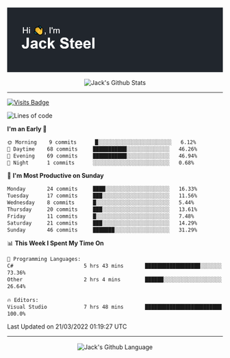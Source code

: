 <p align="center">
  <img align="center" src="https://github.com/JackSteel97/JackSteel97/blob/main/header.png?raw=true" alt="Hi, I'm Jack Steel" /> 
 </p>
<p align="center">
 <img align="center" src="https://github-readme-stats.vercel.app/api?username=jacksteel97&show_icons=true&count_private=true&theme=dracula" alt="Jack's Github Stats" /> 
</p>

<hr/>

[![Visits Badge](https://badges.pufler.dev/visits/JackSteel97/JackSteel97?color=blue&label=Profile%20Visits)](https://github.com/JackSteel97)
<!--START_SECTION:waka-->
![Lines of code](https://img.shields.io/badge/From%20Hello%20World%20I%27ve%20Written-907%20Thousand%20lines%20of%20code-blue)

**I'm an Early 🐤** 

```text
🌞 Morning    9 commits      █░░░░░░░░░░░░░░░░░░░░░░░░   6.12% 
🌆 Daytime    68 commits     ███████████░░░░░░░░░░░░░░   46.26% 
🌃 Evening    69 commits     ███████████░░░░░░░░░░░░░░   46.94% 
🌙 Night      1 commits      ░░░░░░░░░░░░░░░░░░░░░░░░░   0.68%

```
📅 **I'm Most Productive on Sunday** 

```text
Monday       24 commits     ████░░░░░░░░░░░░░░░░░░░░░   16.33% 
Tuesday      17 commits     ███░░░░░░░░░░░░░░░░░░░░░░   11.56% 
Wednesday    8 commits      █░░░░░░░░░░░░░░░░░░░░░░░░   5.44% 
Thursday     20 commits     ███░░░░░░░░░░░░░░░░░░░░░░   13.61% 
Friday       11 commits     █░░░░░░░░░░░░░░░░░░░░░░░░   7.48% 
Saturday     21 commits     ███░░░░░░░░░░░░░░░░░░░░░░   14.29% 
Sunday       46 commits     ███████░░░░░░░░░░░░░░░░░░   31.29%

```


📊 **This Week I Spent My Time On** 

```text
💬 Programming Languages: 
C#                       5 hrs 43 mins       ██████████████████░░░░░░░   73.36% 
Other                    2 hrs 4 mins        ██████░░░░░░░░░░░░░░░░░░░   26.64%

🔥 Editors: 
Visual Studio            7 hrs 48 mins       █████████████████████████   100.0%

```


 Last Updated on 21/03/2022 01:19:27 UTC
<!--END_SECTION:waka-->

<hr/>

<p align="center">
    <img align="center" src="https://github-readme-stats.vercel.app/api/top-langs/?username=jacksteel97&langs_count=10&layout=compact&theme=dracula" alt="Jack's Github Language" /> 
</p>
